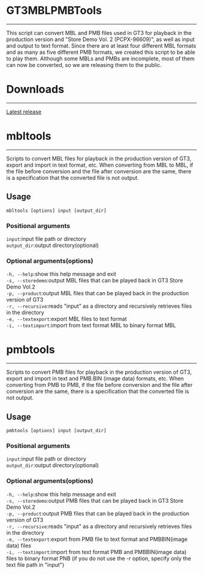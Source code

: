 # GT3MBLPMBTools
___
This script can convert MBL and PMB files used in GT3 for playback in the production version and "Store Demo Vol. 2 (PCPX-96609)", as well as input and output to text format.
Since there are at least four different MBL formats and as many as five different PMB formats, we created this script to be able to play them.
Although some MBLs and PMBs are incomplete, most of them can now be converted, so we are releasing them to the public.

# Downloads
___
[Latest release](https://github.com/BTEST4HE/GT3MBLPMBTools/releases/latest)

# mbltools
___
Scripts to convert MBL files for playback in the production version of GT3, export and import in text format, etc.
When converting from MBL to MBL, if the file before conversion and the file after conversion are the same, there is a specification that the converted file is not output.
## Usage
`mbltools [options] input [output_dir]`

### Positional arguments
`input`:input file path or directory  
`output_dir`:output directory(optional)  

### Optional arguments(options)
`-h, --help`:show this help message and exit  
`-s, --storedemo`:output MBL files that can be played back in GT3 Store Demo Vol.2  
`-p, --product`:output MBL files that can be played back in the production version of GT3  
`-r, --recursive`:reads "input" as a directory and recursively retrieves files in the directory  
`-e, --textexport`:export MBL files to text format  
`-i, --textimport`:import from text format MBL to binary format MBL  

# pmbtools
___
Scripts to convert PMB files for playback in the production version of GT3,
export and import in text and PMB.BIN (image data) formats, etc.
When converting from PMB to PMB, if the file before conversion and the file after conversion are the same, there is a specification that the converted file is not output.
## Usage
`pmbtools [options] input [output_dir]`

### Positional arguments
`input`:input file path or directory  
`output_dir`:output directory(optional)  

### Optional arguments(options)
`-h, --help`:show this help message and exit  
`-s, --storedemo`:output PMB files that can be played back in GT3 Store Demo Vol.2  
`-p, --product`:output PMB files that can be played back in the production version of GT3  
`-r, --recursive`:reads "input" as a directory and recursively retrieves files in the directory  
`-e, --textexport`:export from PMB file to text format and PMBBIN(image data) files  
`-i, --textimport`:import from text format PMB and PMBBIN(image data) files to binary format PNB  (if you do not use the -r option, specify only the text file path in "input")